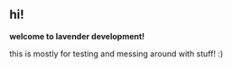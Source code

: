 ## hi!


**welcome to lavender development!**

this is mostly for testing and messing around with stuff! :)
